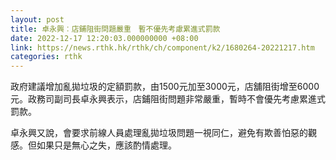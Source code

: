 ```yaml
---
layout: post
title: 卓永興︰店鋪阻街問題嚴重　暫不優先考慮累進式罰款
date: 2022-12-17 12:20:03.000000000 +08:00
link: https://news.rthk.hk/rthk/ch/component/k2/1680264-20221217.htm
categories: rthk
---
```


政府建議增加亂拋垃圾的定額罰款，由1500元加至3000元，店舖阻街增至6000元。政務司副司長卓永興表示，店鋪阻街問題非常嚴重，暫時不會優先考慮累進式罰款。

卓永興又說，會要求前線人員處理亂拋垃圾問題一視同仁，避免有欺善怕惡的觀感。但如果只是無心之失，應該酌情處理。

